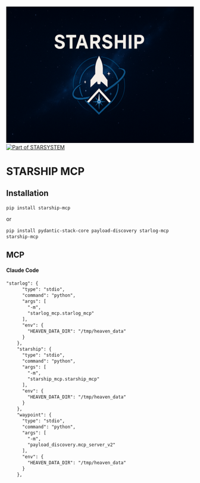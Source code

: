![](https://raw.githubusercontent.com/sancovp/starship-mcp/refs/heads/main/starship_small.png)
[![Part of STARSYSTEM](https://img.shields.io/badge/Part%20of-STARSYSTEM-blue)](https://github.com/sancovp/starsystem-metarepo)

# STARSHIP MCP

## Installation
```
pip install starship-mcp
```

or

```
pip install pydantic-stack-core payload-discovery starlog-mcp starship-mcp
```

## MCP
#### Claude Code
```
"starlog": {
      "type": "stdio",
      "command": "python",
      "args": [
        "-m",
        "starlog_mcp.starlog_mcp"
      ],
      "env": {
        "HEAVEN_DATA_DIR": "/tmp/heaven_data"
      }
    },
    "starship": {
      "type": "stdio",
      "command": "python",
      "args": [
        "-m",
        "starship_mcp.starship_mcp"
      ],
      "env": {
        "HEAVEN_DATA_DIR": "/tmp/heaven_data"
      }
    },
    "waypoint": {
      "type": "stdio",
      "command": "python",
      "args": [
        "-m",
        "payload_discovery.mcp_server_v2"
      ],
      "env": {
        "HEAVEN_DATA_DIR": "/tmp/heaven_data"
      }
    },
```
